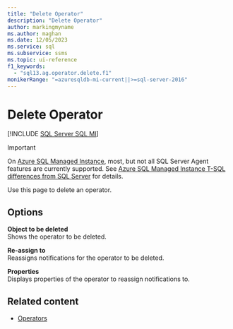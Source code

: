 ```yaml
---
title: "Delete Operator"
description: "Delete Operator"
author: markingmyname
ms.author: maghan
ms.date: 12/05/2023
ms.service: sql
ms.subservice: ssms
ms.topic: ui-reference
f1_keywords:
  - "sql13.ag.operator.delete.f1"
monikerRange: "=azuresqldb-mi-current||>=sql-server-2016"
---
```


# Delete Operator

[!INCLUDE [SQL Server SQL MI](../../includes/applies-to-version/sql-asdbmi.md)]

> [!IMPORTANT]  
> On [Azure SQL Managed Instance](/azure/sql-database/sql-database-managed-instance), most, but not all SQL Server Agent features are currently supported. See [Azure SQL Managed Instance T-SQL differences from SQL Server](/azure/sql-database/sql-database-managed-instance-transact-sql-information#sql-server-agent) for details.

Use this page to delete an operator.

## Options

**Object to be deleted**  
Shows the operator to be deleted.

**Re-assign to**  
Reassigns notifications for the operator to be deleted.

**Properties**  
Displays properties of the operator to reassign notifications to.

## Related content

- [Operators](../../ssms/agent/operators.md)
